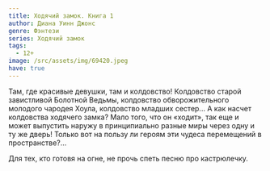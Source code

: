 ```yaml
---
title: Ходячий замок. Книга 1
author: Диана Уинн Джонс
genre: Фэнтези
series: Ходячий замок
tags:
  - 12+
image: /src/assets/img/69420.jpeg
have: true
---
```

Там, где красивые девушки, там и колдовство! Колдовство старой завистливой Болотной Ведьмы, колдовство обворожительного молодого чародея Хоула, колдовство младших сестер... А как насчет колдовства ходячего замка? Мало того, что он «ходит», так еще и может выпустить наружу в принципиально разные миры через одну и ту же дверь! Только вот на пользу ли героям эти чудеса перемещений в пространстве?...



Для тех, кто готовя на огне, не прочь спеть песню про кастрюлечку.
